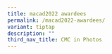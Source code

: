 ```yaml
---
title: macad2022 awardees
permalink: /macad2022-awardees/
variant: tiptap
description: ""
third_nav_title: CMC in Photos
---
```

<p></p>